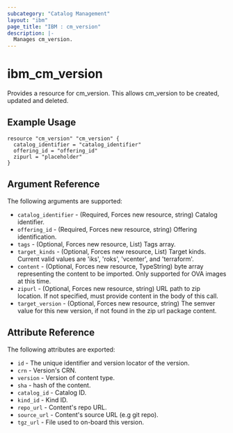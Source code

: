 ```yaml
---
subcategory: "Catalog Management"
layout: "ibm"
page_title: "IBM : cm_version"
description: |-
  Manages cm_version.
---
```


# ibm\_cm_version

Provides a resource for cm_version. This allows cm_version to be created, updated and deleted.

## Example Usage

```hcl
resource "cm_version" "cm_version" {
  catalog_identifier = "catalog_identifier"
  offering_id = "offering_id"
  zipurl = "placeholder"
}
```

## Argument Reference

The following arguments are supported:

* `catalog_identifier` - (Required, Forces new resource, string) Catalog identifier.
* `offering_id` - (Required, Forces new resource, string) Offering identification.
* `tags` - (Optional, Forces new resource, List) Tags array.
* `target_kinds` - (Optional, Forces new resource, List) Target kinds.  Current valid values are 'iks', 'roks', 'vcenter', and 'terraform'.
* `content` - (Optional, Forces new resource, TypeString) byte array representing the content to be imported.  Only supported for OVA images at this time.
* `zipurl` - (Optional, Forces new resource, string) URL path to zip location.  If not specified, must provide content in the body of this call.
* `target_version` - (Optional, Forces new resource, string) The semver value for this new version, if not found in the zip url package content.

## Attribute Reference

The following attributes are exported:

* `id` - The unique identifier and version locator of the version.
* `crn` - Version's CRN.
* `version` - Version of content type.
* `sha` - hash of the content.
* `catalog_id` - Catalog ID.
* `kind_id` - Kind ID.
* `repo_url` - Content's repo URL.
* `source_url` - Content's source URL (e.g git repo).
* `tgz_url` - File used to on-board this version.
